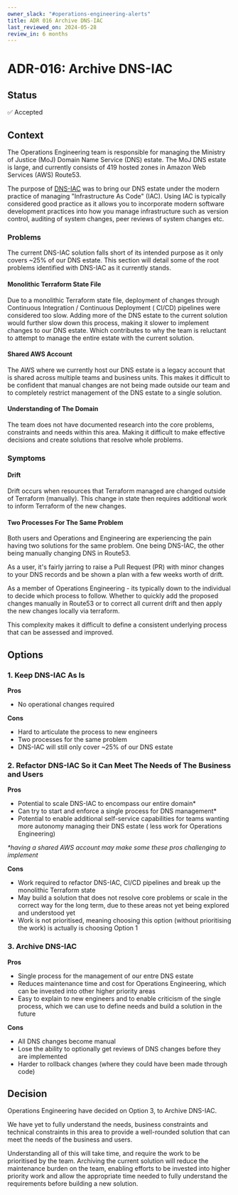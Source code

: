 ```yaml
---
owner_slack: "#operations-engineering-alerts"
title: ADR 016 Archive DNS-IAC
last_reviewed_on: 2024-05-28
review_in: 6 months
---
```


# ADR-016: Archive DNS-IAC

## Status

✅ Accepted

## Context

The Operations Engineering team is responsible for managing the Ministry of Justice (MoJ) Domain Name Service (DNS)
estate. The MoJ DNS estate is large, and currently consists of 419 hosted zones in Amazon Web Services (AWS) Route53.

The purpose of [DNS-IAC](https://github.com/ministryofjustice/dns-iac) was to bring our DNS estate under the modern
practice of managing "Infrastructure As Code" (IAC). Using IAC is typically considered good practice as it allows you to
incorporate modern software development practices into how you manage infrastructure such as version control, auditing
of system changes, peer reviews of system changes etc.

### Problems

The current DNS-IAC solution falls short of its intended purpose as it only covers ~25% of our DNS estate. This section
will detail some of the root problems identified with DNS-IAC as it currently stands.

#### Monolithic Terraform State File

Due to a monolithic Terraform state file, deployment of changes through Continuous Integration / Continuous Deployment (
CI/CD) pipelines were considered too slow. Adding more of the DNS estate to the current solution would further slow down
this process, making it slower to implement changes to our DNS estate. Which contributes to why the team is
reluctant to attempt to manage the entire estate with the current solution.

#### Shared AWS Account

The AWS where we currently host our DNS estate is a legacy account that is shared across multiple teams and business
units. This makes it difficult to be confident that manual changes are not being made outside our team and to completely
restrict management of the DNS estate to a single solution.

#### Understanding of The Domain

The team does not have documented research into the core problems, constraints and needs within this area. Making it
difficult to make effective decisions and create solutions that resolve whole problems.

### Symptoms

#### Drift

Drift occurs when resources that Terraform managed are changed outside of Terraform (manually). This change in state
then requires additional work to inform Terraform of the new changes.

#### Two Processes For The Same Problem

Both users and Operations and Engineering are experiencing the pain having two solutions for the same problem. One being
DNS-IAC, the other being manually changing DNS in Route53.

As a user, it's fairly jarring to raise a Pull Request (PR) with minor changes to your DNS records and be shown a plan
with a few weeks worth of drift.

As a member of Operations Engineering - its typically down to the individual to decide which process to follow. Whether
to quickly add the proposed changes manually in Route53 or to correct all current drift and then apply the new changes
locally via terraform.

This complexity makes it difficult to define a consistent underlying process that can be
assessed and improved.

## Options

### 1. Keep DNS-IAC As Is

**Pros**

- No operational changes required

**Cons**

- Hard to articulate the process to new engineers
- Two processes for the same problem
- DNS-IAC will still only cover ~25% of our DNS estate

### 2. Refactor DNS-IAC So it Can Meet The Needs of The Business and Users

**Pros**

- Potential to scale DNS-IAC to encompass our entire domain*
- Can try to start and enforce a single process for DNS management*
- Potential to enable additional self-service capabilities for teams wanting more autonomy managing their DNS estate (
  less work for Operations Engineering)

_*having a shared AWS account may make some these pros challenging to implement_

**Cons**

- Work required to refactor DNS-IAC, CI/CD pipelines and break up the monolithic Terraform state
- May build a solution that does not resolve core problems or scale in the correct way for the long term, due to these
  areas not yet being explored and understood yet
- Work is not prioritised, meaning choosing this option (without prioritising the work) is actually is choosing Option 1

### 3. Archive DNS-IAC

**Pros**

- Single process for the management of our entre DNS estate
- Reduces maintenance time and cost for Operations Engineering, which can be invested into other higher priority areas
- Easy to explain to new engineers and to enable criticism of the single process, which we can use to define needs and
  build a solution in the future

**Cons**

- All DNS changes become manual
- Lose the ability to optionally get reviews of DNS changes before they are implemented
- Harder to rollback changes (where they could have been made through code)

## Decision

Operations Engineering have decided on Option 3, to Archive DNS-IAC.

We have yet to fully understand the needs, business constraints and technical constraints in this area to provide a
well-rounded solution that can meet the needs of the business and users.

Understanding all of this will take time, and require the work to be prioritised by the team. Archiving the current
solution will reduce the maintenance burden on the team, enabling efforts to be invested into higher priority work and
allow the appropriate time needed to fully understand the requirements before building a new solution.
